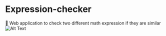 # Expression-checker
👀 Web application to check two different math expression if they are similar
![Alt Text](https://gfycat.com/EmotionalPointedHairstreakbutterfly)
